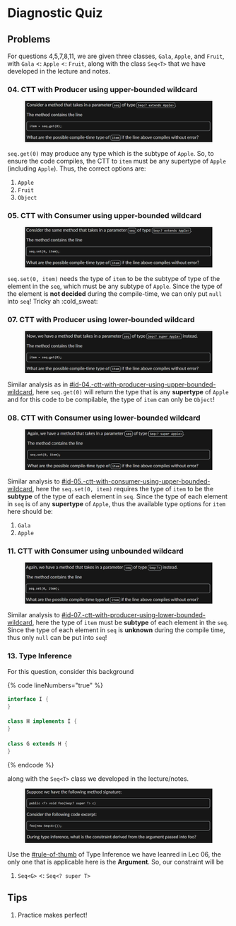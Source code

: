 # Diagnostic Quiz

## Problems

For questions 4,5,7,8,11, we are given three classes, `Gala`,  `Apple`, and `Fruit`, with `Gala` <: `Apple` <: `Fruit`, along with the class `Seq<T>` that we have developed in the lecture and notes.

### 04. CTT with Producer using upper-bounded wildcard

<figure><img src="../../../.gitbook/assets/lec06-quiz-04.png" alt=""><figcaption></figcaption></figure>

`seq.get(0)` may produce any type which is the subtype of `Apple`. So, to ensure the code compiles, the CTT to `item` must be any supertype of `Apple` (including `Apple`). Thus, the correct options are:

1. `Apple`
2. `Fruit`
3. `Object`

### 05. CTT with Consumer using upper-bounded wildcard

<figure><img src="../../../.gitbook/assets/lec06-quiz-05.png" alt=""><figcaption></figcaption></figure>

`seq.set(0, item)` needs the type of `item` to be the subtype of type of the element in the `seq`, which must be any subtype of `Apple`. Since the type of the element is **not decided** during the compile-time, we can only put `null` into `seq`! Tricky ah :cold\_sweat:

### 07. CTT with Producer using lower-bounded wildcard

<figure><img src="../../../.gitbook/assets/lec06-quiz-07.png" alt=""><figcaption></figcaption></figure>

Similar analysis as in [#id-04.-ctt-with-producer-using-upper-bounded-wildcard](diagnostic-quiz.md#id-04.-ctt-with-producer-using-upper-bounded-wildcard "mention"), here `seq.get(0)` will return the type that is any **supertype** of `Apple` and for this code to be compilable, the type of `item` can only be `Object`!

### 08. CTT with Consumer using lower-bounded wildcard

<figure><img src="../../../.gitbook/assets/lec06-quiz-08.png" alt=""><figcaption></figcaption></figure>

Similar analysis to [#id-05.-ctt-with-consumer-using-upper-bounded-wildcard](diagnostic-quiz.md#id-05.-ctt-with-consumer-using-upper-bounded-wildcard "mention"), here the `seq.set(0, item)` requires the type of `item` to be the **subtype** of the type of each element in `seq`. Since the type of each element in `seq` is of any **supertype** of `Apple`, thus the available type options for `item` here should be:

1. `Gala`
2. `Apple`

### 11. CTT with Consumer using unbounded wildcard

<figure><img src="../../../.gitbook/assets/lec06-quiz-11.png" alt=""><figcaption></figcaption></figure>

Similar analysis to [#id-07.-ctt-with-producer-using-lower-bounded-wildcard](diagnostic-quiz.md#id-07.-ctt-with-producer-using-lower-bounded-wildcard "mention"), here the type of `item` must be **subtype** of each element in the `seq`. Since the type of each element in `seq` is **unknown** during the compile time, thus only `null` can be put into `seq`!

### 13. Type Inference

For this question, consider this background

{% code lineNumbers="true" %}
```java
interface I {
}

class H implements I {
}

class G extends H {
}
```
{% endcode %}

along with the `Seq<T>` class we developed in the lecture/notes.

<figure><img src="../../../.gitbook/assets/lec06-quiz-13.png" alt=""><figcaption></figcaption></figure>

Use the [#rule-of-thumb](./#rule-of-thumb "mention") of Type Inference we have leanred in Lec 06, the only one that is applicable here is the **Argument**. So, our constraint will be

1. `Seq<G>` <: `Seq<? super T>`

## Tips

1. Practice makes perfect!
